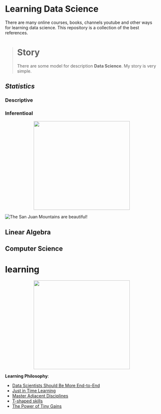 # Learning Data Science
There are many online courses, books, channels youtube and other ways for learning data science. This repository is a collection of the best references.
> # Story
> There are some model for description **Data Science**.
> My story is very simple.   
## ***Statistics***
### Descriptive
### Inferentioal




<p align="center">
  <img src="https://i.postimg.cc/zX4dMwfx/20-websites-for-learning-online.jpg" width="316" height="292"/>
</p>  

![The San Juan Mountains are beautiful!](/assets/images/san-juan-mountains.jpg "San Juan Mountains")

## Linear Algebra
## Computer Science


# learning


<p align="center">
  <img src="https://i.imgur.com/A5J6Qdb.png" width="316" height="292"/>
</p>

**Learning Philosophy**: 
- [Data Scientists Should Be More End-to-End](https://eugeneyan.com/writing/end-to-end-data-science/)
- [Just in Time Learning](https://www.developgoodhabits.com/just-in-time-learning/)
- [Master Adjacent Disciplines](http://www.effectiveengineer.com/blog/master-adjacent-disciplines)
- [T-shaped skills](https://en.wikipedia.org/wiki/T-shaped_skills)
- [The Power of Tiny Gains](https://jamesclear.com/continuous-improvement)
